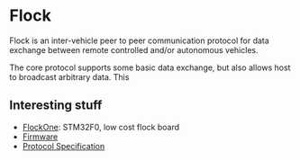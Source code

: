Flock
=====

Flock is an inter-vehicle peer to peer communication protocol
for data exchange between remote controlled and/or autonomous vehicles.

The core protocol supports some basic data exchange, but also
allows host to broadcast arbitrary data. This 

## Interesting stuff

- [FlockOne](hardware/FlockOne): STM32F0, low cost flock board
- [Firmware](firmware)
- [Protocol Specification](docs)
